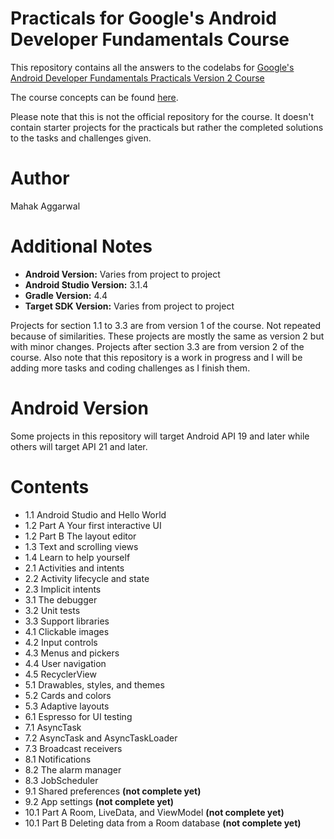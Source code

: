 # Practicals for Google's Android Developer Fundamentals Course
This repository contains all the answers to the codelabs for [Google's Android Developer Fundamentals Practicals Version 2 Course](https://developer.android.com/courses/fundamentals-training/toc-v2)

The course concepts can be found [here](https://google-developer-training.github.io/android-developer-fundamentals-course-concepts-v2/).

Please note that this is not the official repository for the course. It doesn't contain starter projects for the practicals but rather the completed solutions to the tasks and challenges given.

# Author
Mahak Aggarwal

# Additional Notes
* __Android Version:__ Varies from project to project
* __Android Studio Version:__ 3.1.4
* __Gradle Version:__ 4.4
* __Target SDK Version:__ Varies from project to project


Projects for section 1.1 to 3.3 are from version 1 of the course. Not repeated because of similarities. These projects are mostly the same as version 2 but with minor changes. Projects after section 3.3 are from version 2 of the course. 
Also note that this repository is a work in progress and I will be adding more tasks and coding challenges as I finish them.


# Android Version
Some projects in this repository will target Android API 19 and later while others will target API 21 and later.

# Contents
* 1.1 Android Studio and Hello World
* 1.2 Part A Your first interactive UI
* 1.2 Part B The layout editor
* 1.3 Text and scrolling views
* 1.4 Learn to help yourself
* 2.1 Activities and intents
* 2.2 Activity lifecycle and state
* 2.3 Implicit intents
* 3.1 The debugger
* 3.2 Unit tests
* 3.3 Support libraries
* 4.1 Clickable images
* 4.2 Input controls
* 4.3 Menus and pickers
* 4.4 User navigation
* 4.5 RecyclerView
* 5.1 Drawables, styles, and themes
* 5.2 Cards and colors
* 5.3 Adaptive layouts
* 6.1 Espresso for UI testing
* 7.1 AsyncTask
* 7.2 AsyncTask and AsyncTaskLoader
* 7.3 Broadcast receivers
* 8.1 Notifications
* 8.2 The alarm manager
* 8.3 JobScheduler
* 9.1 Shared preferences __(not complete yet)__
* 9.2 App settings __(not complete yet)__
* 10.1 Part A Room, LiveData, and ViewModel __(not complete yet)__
* 10.1 Part B Deleting data from a Room database __(not complete yet)__
